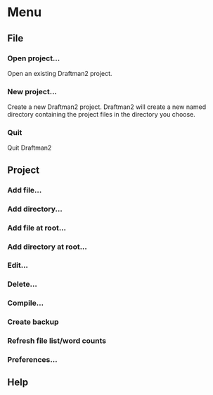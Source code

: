 # Menu

## File

### Open project...

Open an existing Draftman2 project.

### New project...

Create a new Draftman2 project. Draftman2 will create a new named directory containing the project files in the directory you choose.

### Quit

Quit Draftman2

## Project

### Add file...

### Add directory...

### Add file at root...

### Add directory at root...

### Edit...

### Delete...

### Compile...

### Create backup

### Refresh file list/word counts

### Preferences...

## Help



